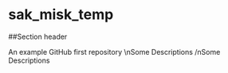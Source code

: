 # sak_misk_temp

##Section header

An example GitHub first repository
\nSome Descriptions
/nSome Descriptions
